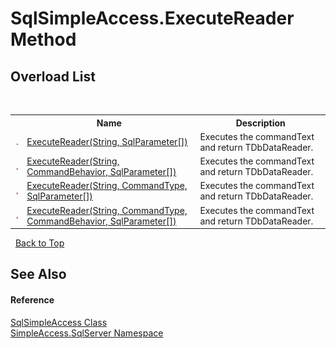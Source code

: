# SqlSimpleAccess.ExecuteReader Method 
 


## Overload List
&nbsp;<table><tr><th></th><th>Name</th><th>Description</th></tr><tr><td>![Public method](media/pubmethod.gif "Public method")</td><td><a href="e411b0fa-3a08-6064-b614-05d46f30f0f0">ExecuteReader(String, SqlParameter[])</a></td><td>
Executes the commandText and return TDbDataReader.</td></tr><tr><td>![Public method](media/pubmethod.gif "Public method")</td><td><a href="135cc613-967c-f51b-7db2-d05eb9beb0bc">ExecuteReader(String, CommandBehavior, SqlParameter[])</a></td><td>
Executes the commandText and return TDbDataReader.</td></tr><tr><td>![Public method](media/pubmethod.gif "Public method")</td><td><a href="1543aa7a-4b87-b130-935a-baa75d9af296">ExecuteReader(String, CommandType, SqlParameter[])</a></td><td>
Executes the commandText and return TDbDataReader.</td></tr><tr><td>![Public method](media/pubmethod.gif "Public method")</td><td><a href="23b97797-d714-426f-36b8-a4e5e28852fc">ExecuteReader(String, CommandType, CommandBehavior, SqlParameter[])</a></td><td>
Executes the commandText and return TDbDataReader.</td></tr></table>&nbsp;
<a href="#sqlsimpleaccess.executereader-method">Back to Top</a>

## See Also


#### Reference
<a href="51cba069-bca7-767f-b9f4-7a420dd10a28">SqlSimpleAccess Class</a><br /><a href="0aec4ece-a28c-8a60-ec49-ed778f89c036">SimpleAccess.SqlServer Namespace</a><br />